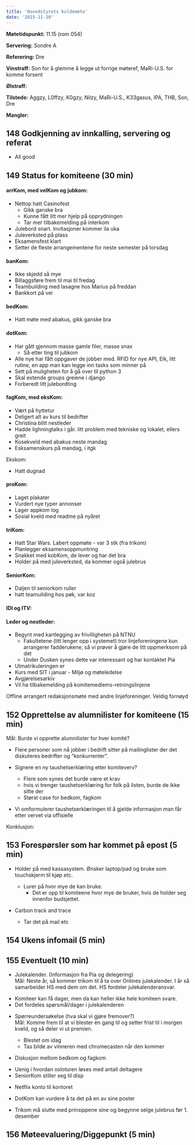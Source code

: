 ```yaml
---
title: 'Hovedstyrets kuldemøte'
date: '2015-11-10'
---
```


**Møtetidspunkt:** 11.15 (rom 054)

**Servering:** Sondre A

**Referering:** Dre

**Vinstraff:** Son for å glemme å legge ut forrige møteref, MaRi-U.S. for komme forsent  

**Ølstraff:** 

**Tilstede:** Aggzy, L0ffzy, K0gzy, Nilzy, MaRi-U.S., K33gasus, IPA, THB, Son, Dre
 
**Mangler:** 

## 148 Godkjenning av innkalling, servering og referat

- All good 

## 149 Status for komiteene (30 min)

#### arrKom, med velKom og jubkom: 

- Nettop hatt Casinofest 
    - Gikk ganske bra 
    - Kunne fått litt mer hjelp på opprydningen
    - Tar mer tilbakemelding på interkom
- Julebord snart. Invitasjoner kommer ila uka
- Juleverksted på plass
- Eksamensfest klart
- Setter de fleste arrangementene for neste semester på torsdag

#### banKom:  

- Ikke skjedd så mye
- Billaggsføre frem til mai til fredag
- Teambuilding med lasagne hos Marius på freddan
- Bankkort på vei

#### bedKom: 

- Hatt møte med abakus, gikk ganske bra


#### dotKom:

- Har gått gjennom masse gamle filer, masse snax
     - Så etter ting til jubkom
- Alle nye har fått oppgaver de jobber med. RFID for nye API, Elk, litt rutine, en app man kan legge inn tasks som minner på
- Sett på muligheten for å gå over til python 3
- Skal extende groups greiene i django
- Forberedt litt julebordting

#### fagKom, med eksKom:

- Vært på hyttetur
- Deligert alt av kurs til bedrifter
- Christina blitt nestleder
- Hadde lighningtalks i går. litt problem med tekniske og lokalet, ellers greit
- Kosekveld med abakus neste mandag
- Esksamenskurs på mandag, i itgk

Ekskom:
- Hatt dugnad

#### proKom:  

- Laget plakater
- Vurdert nye typer annonser
- Lager appkom log
- Sosial kveld med readme på nyåret


#### triKom:

- Hatt Star Wars. Labert oppmøte - var 3 stk (fra trikom)
- Planlegger eksamensoppmuntring
- Snakket med kobKom, de lever og har det bra
- Holder på med juleverksted, da kommer også julebrus

#### SeniorKom: 

- Daljen til seniorkom ruller
- hatt teamuilding hos pøk, var koz

#### IDI og ITV:

#### Leder og nestleder:  

- Begynt med kartlegging av frivilligheten på NTNU
    - Fakultetene (litt lenger opp i systemet) tror linjeforeningene kun arrangerer fadderukene, så vi prøver å gjøre de litt oppmerksom på det
    - Under Dusken synes dette var interessant og har kontaktet Pia
- Utmatrikuleringen er 
- Kurs med SIT i januar - Miljø og møteledelse
- Avgjørelsesarkiv
- Vil ha tilbakemelding på komitemedlems-retningslinjene

 Offline arrangert redaksjonsmøte med andre linjeforeninger. Veldig fornøyd 

## 152 Opprettelse av alumnilister for komiteene (15 min)

Mål: Burde vi opprette alumnilister for hver komité?  

- Flere personer som nå jobber i bedrift sitter på mailinglister der det diskuteres bedrifter og “konkurrenter”.
- Signere en ny taushetserklæring etter komiteverv?
    - Flere som synes det burde være et krav
    -  hvis vi trenger taushetserklæring for folk på listen, burde de ikke sitte der
    - Størst case for bedkom, fagkom

- Vi omformulerer taushetserklæringen til å gjelde informasjon man får etter vervet via offisielle 


Konklusjon:  

## 153 Forespørsler som har kommet på epost (5 min)

- Holder på med kassasystem. Ønsker laptop/pad og bruke som touchskjerm til kjøp etc.
    - Lurer på hvor mye de kan bruke. 
        - Det er opp til komiteene hvor mye de bruker, hvis de holder seg innenfor budsjettet.


- Carbon track and trace
    - Tar det på mail etc

## 154 Ukens infomail (5 min)

## 155 Eventuelt (10 min)

* Julekalender. (Informasjon fra Pia og delegering)  
Mål: Neste år, så kommer trikom til å ta over Onlines julekalender. I år så samarbeider HS med dem om det. HS fordeler julekalenderansvar.  
- Komiteer kan få dager, men da kan heller ikke hele komiteen svare.
- Det fordeles spørsmål/dager i julekalenderen

* Spørreundersøkelse (hva skal vi gjøre fremover?)  
Mål: Komme frem til at vi blester én gang til og setter frist til i morgen kveld, og så deler vi ut premien.
    - Blestet om idag
    - Tas bilde av vinneren med chromecasten når den kommer

* Diskusjon mellom bedkom og fagkom
- Uenig i hvordan osloturen løses med antall deltagere
- SeniorKom stiller seg til disp

* Netflix konto til kontoret
- DotKom kan vurdere å ta det på en av sine poster


- Trikom må slutte med prinsippene sine og begynne selge julebrus før 1. desember

## 156 Møteevaluering/Diggepunkt (5 min)

